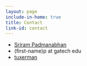 ```yaml
---
layout: page
include-in-home: true
title: Contact
link-id: contact
--- 
```


- <i class="fa fa-linkedin-square" aria-hidden="true"></i> [Sriram Padmanabhan](https://in.linkedin.com/in/tuxerman)
- <i class="fa fa-envelope" aria-hidden="true"></i> (first-name)p at gatech edu
- <i class="fa fa-github" aria-hidden="true"></i> [tuxerman](http://github.com/tuxerman)
